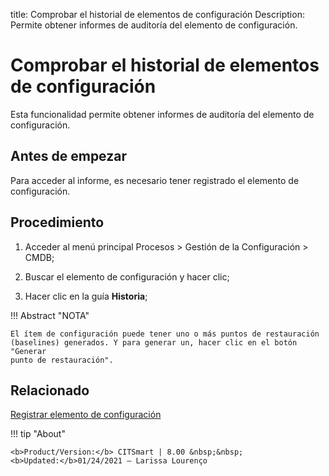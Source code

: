 title:  Comprobar el historial de elementos de configuración
Description: Permite obtener informes de auditoría del elemento de configuración. 
# Comprobar el historial de elementos de configuración

Esta funcionalidad permite obtener informes de auditoría del elemento de configuración.

Antes de empezar
----------------

Para acceder al informe, es necesario tener registrado el elemento de
configuración.

Procedimiento
-------------

1.  Acceder al menú principal Procesos \> Gestión de la Configuración \> CMDB;

2.  Buscar el elemento de configuración y hacer clic;

3.  Hacer clic en la guía **Historia**;

!!! Abstract "NOTA"

    El ítem de configuración puede tener uno o más puntos de restauración
    (baselines) generados. Y para generar un, hacer clic en el botón "Generar
    punto de restauración".

Relacionado
----------------

[Registrar elemento de configuración](/es-es/citsmart-platform-8/processes/configuration/use/register-CI.html)

!!! tip "About"

    <b>Product/Version:</b> CITSmart | 8.00 &nbsp;&nbsp;
    <b>Updated:</b>01/24/2021 – Larissa Lourenço

